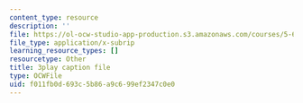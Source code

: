 ```yaml
---
content_type: resource
description: ''
file: https://ol-ocw-studio-app-production.s3.amazonaws.com/courses/5-61-physical-chemistry-fall-2017/f011fb0d693c5b86a9c699ef2347c0e0_TEMQhpsGFg.vtt
file_type: application/x-subrip
learning_resource_types: []
resourcetype: Other
title: 3play caption file
type: OCWFile
uid: f011fb0d-693c-5b86-a9c6-99ef2347c0e0
---
```

